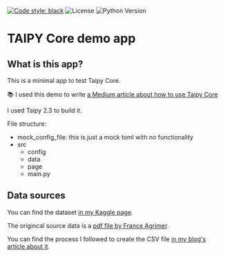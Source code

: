 [![Code style: black](https://img.shields.io/badge/code%20style-black-000000.svg)](https://github.com/psf/black)
![License](https://img.shields.io/badge/License-MIT-blue.svg)
![Python Version](https://img.shields.io/badge/Python-3.11%2B-blue.svg)

# TAIPY Core demo app

## What is this app?

This is a minimal app to test Taipy Core. 

📚 I used this demo to write [a Medium article about how to use Taipy Core](https://medium.com/gitconnected/how-to-use-taipy-core-build-pipelines-for-better-applications-%EF%B8%8F-d40e5bc9aed3)

I used Taipy 2.3 to build it.

File structure:

* mock_config_file: this is just a mock toml with no functionality
* src
    * config
    * data
    * page
    * main.py

## Data sources

You can find the dataset [in my Kaggle page](https://www.kaggle.com/datasets/ericnarro/volumes-wine-production-aoc-2009-2019). 

The origincal source data is a [pdf file by France Agrimer](https://www.franceagrimer.fr/fam/content/download/62836/document/chiffres-fili%C3%A8re-viti-vinicole-2008-2018.pdf?version=).

You can find the process I followed to create the CSV file [in my blog's article about it](https://www.ericnarrodata.com/blog/2023/pdf_table_wine_production.html).